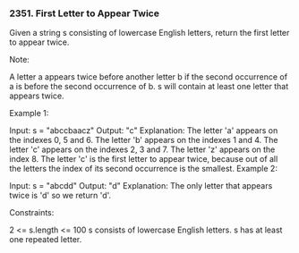 ### 2351. First Letter to Appear Twice

Given a string s consisting of lowercase English letters, return the first letter to appear twice.

Note:

A letter a appears twice before another letter b if the second occurrence of a is before the second occurrence of b.
s will contain at least one letter that appears twice.
 

Example 1:

Input: s = "abccbaacz"
Output: "c"
Explanation:
The letter 'a' appears on the indexes 0, 5 and 6.
The letter 'b' appears on the indexes 1 and 4.
The letter 'c' appears on the indexes 2, 3 and 7.
The letter 'z' appears on the index 8.
The letter 'c' is the first letter to appear twice, because out of all the letters the index of its second occurrence is the smallest.
Example 2:

Input: s = "abcdd"
Output: "d"
Explanation:
The only letter that appears twice is 'd' so we return 'd'.


Constraints:

2 <= s.length <= 100
s consists of lowercase English letters.
s has at least one repeated letter.
